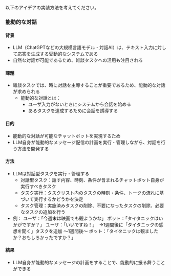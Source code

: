 以下のアイデアの実装方法を考えてください。

### 能動的な対話
#### 背景
- LLM（ChatGPTなどの大規模言語モデル・対話AI）は、テキスト入力に対して応答を生成する受動的なシステムである
- 自然な対話が可能であるため、雑談タスクへの活用も注目される

#### 課題
- 雑談タスクでは、時に対話を主導することが重要であるため、能動的な対話が求められる
	- 能動的な対話とは：
		- ユーザ入力がないときにシステムから会話を始める
		- あるタスクを達成するために会話を誘導する

#### 目的
- 能動的な対話が可能なチャットボットを実現するため
- LLM自身が能動的なメッセージ配信の計画を実行・管理しながら、対話を行う方法を開発する

#### 方法
- LLMは対話型タスクを実行・管理する
	- 対話型タスク：話す内容、時刻、条件が含まれるチャットボット自身が実行すべきタスク
	- タスク実行：タスクリスト内のタスクの時刻・条件、トークの流れに基づいて実行するかどうかを決定
	- タスク管理：実施済みタスクの削除、不要になったタスクの削除、必要なタスクの追加を行う
- 例：
ユーザ：「今週末は映画でも観ようかな」
ボット：「タイタニックはいかがですか？」
ユーザ：「いいですね！」　→1週間後に「タイタニックの感想を聞く」タスクを追加
〜1週間後〜
ボット：「タイタニックは観ましたか？おもしろかったですか？」

#### 結果
- LLM自身が能動的なメッセージの計画をすることで、能動的に振る舞うことができる